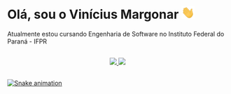 <h1>Olá, sou o Vinícius Margonar <img  src="https://raw.githubusercontent.com/ABSphreak/ABSphreak/master/gifs/Hi.gif" width="30px"></h1>

Atualmente estou cursando Engenharia de Software no Instituto Federal do Paraná - IFPR



##

<div align="center">
  <a href="https://github.com/ViniciusMargonar">
  <img height="145em" src="https://github-readme-stats.vercel.app/api?username=ViniciusMargonar&show_icons=true&theme=dark&include_all_commits=true&count_private=true"/>
  <img height="145" src="https://github-readme-stats.vercel.app/api/top-langs/?username=ViniciusMargonar&layout=compact&langs_count=7&theme=dark"/>
</div>

##

![Snake animation](https://github.com/rafaballerini/ViniciusMargonar/blob/output/github-contribution-grid-snake.svg)
